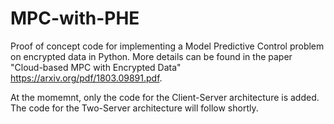 # MPC-with-PHE

Proof of concept code for implementing a Model Predictive Control problem on encrypted data in Python. More details can be found in the paper "Cloud-based MPC with Encrypted Data" https://arxiv.org/pdf/1803.09891.pdf.

At the momemnt, only the code for the Client-Server architecture is added. The code for the Two-Server architecture will follow shortly.
